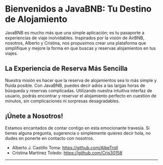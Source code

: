 # Bienvenidos a JavaBNB: Tu Destino de Alojamiento
JavaBNB es mucho más que una simple aplicación; es tu pasaporte a experiencias de viaje inolvidables. Inspirados por la visión de AirBNB, nosotros, Alberto y Cristina, nos propusimos crear una plataforma que simplifique y mejore la forma en que buscas y reservas alojamientos en tus viajes.

## La Experiencia de Reserva Más Sencilla
Nuestra misión es hacer que la reserva de alojamientos sea lo más simple y fluida posible. Con JavaBNB, puedes decir adiós a las largas horas de búsqueda y reservas complicadas. Utilizando nuestra intuitiva interfaz de usuario, podrás encontrar y reservar el alojamiento perfecto en cuestión de minutos, sin complicaciones ni sorpresas desagradables.

## ¡Únete a Nosotros!
Estamos encantados de contar contigo en esta emocionante travesía. Si tienes alguna pregunta, sugerencia o simplemente quieres decir hola, no dudes en ponerte en contacto con nosotros.

- Alberto J. Castillo Toma: https://github.com/AlbeTroll
- Cristina Martínez Toledo: https://github.com/Cris30158

---
